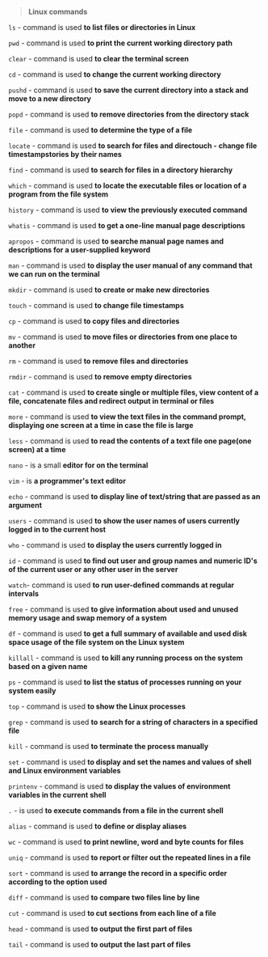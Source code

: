 >**Linux commands**

```ls``` - command is used **to list files or directories in Linux**

```pwd``` - command is used **to print the current working directory path**

```clear``` - command is used **to clear the terminal screen**

```cd``` - command is used **to change the current working directory**

```pushd``` - command is used **to save the current directory into a stack and move to a new directory**

```popd``` - command is used **to remove directories from the directory stack**

```file``` - command is used **to determine the type of a file**

```locate``` - command is used **to search for files and directouch - change file timestampstories by their names**

```find``` - command is used **to search for files in a directory hierarchy**

```which``` - command is used **to locate the executable files or location of a program from the file system**

```history``` - command is used **to view the previously executed command**

```whatis``` - command is used **to get a one-line manual page descriptions**

```apropos``` - command is used **to searche manual page names and descriptions for a user-supplied keyword**

```man``` - command is used **to display the user manual of any command that we can run on the terminal**

```mkdir``` - command is used **to create or make new directories**

```touch``` - command is used **to change file timestamps**

```cp``` - command is used **to copy files and directories**

```mv``` - command is used **to move files or directories from one place to another**

```rm``` - command is used **to remove files and directories**

```rmdir``` - command is used **to remove empty directories**

```cat``` - command is used **to create single or multiple files, view content of a file, concatenate files and redirect output in terminal or files**

```more``` - command is used **to view the text files in the command prompt, displaying one screen at a time in case the file is large**

```less``` - command is used **to read the contents of a text file one page(one screen) at a time**

```nano``` - is a small **editor for on the terminal**

```vim``` - is **a programmer's text editor**

```echo``` - command is used **to display line of text/string that are passed as an argument**

```users``` - command is used **to show the user names of users currently logged in to the current host**

```who``` - command is used **to display the users currently logged in**

```id``` - command is used **to find out user and group names and numeric ID's of the current user or any other user in the server**

```watch```- command is used **to run user-defined commands at regular intervals**

```free``` - command is used **to give information about used and unused memory usage and swap memory of a system**

```df``` - command is used **to get a full summary of available and used disk space usage of the file system on the Linux system**

```killall``` - command is used **to kill any running process on the system based on a given name**

```ps``` - command is used **to list the status of processes running on your system easily**

```top``` - command is used **to show the Linux processes**

```grep``` - command is used **to search for a string of characters in a specified file**

```kill``` - command is used **to terminate the process manually**

```set``` - command is used **to display and set the names and values of shell and Linux environment variables**

```printenv``` - command is used **to display the values of environment variables in the current shell**

```.``` - is used **to execute commands from a file in the current shell**

```alias``` - command is used **to define or display aliases**

```wc``` - command is used **to print newline, word and byte counts for files**

 ```uniq``` - command is used **to report or filter out the repeated lines in a file**
 
 ```sort``` - command is used **to arrange the record in a specific order according to the option used**

```diff``` - command is used **to compare two files line by line**

```cut``` - command is used **to cut sections from each line of a file**

```head``` - command is used **to output the first part of files**

```tail``` - command is used **to output the last part of files**
